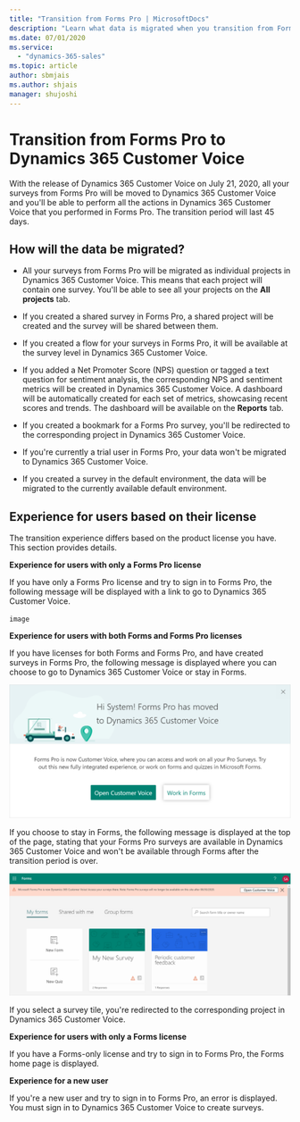```yaml
---
title: "Transition from Forms Pro | MicrosoftDocs"
description: "Learn what data is migrated when you transition from Forms Pro to Dynamics 365 Customer Voice."
ms.date: 07/01/2020
ms.service:
  - "dynamics-365-sales"
ms.topic: article
author: sbmjais
ms.author: shjais
manager: shujoshi
---
```


# Transition from Forms Pro to Dynamics 365 Customer Voice

With the release of Dynamics 365 Customer Voice on July 21, 2020, all your surveys from Forms Pro will be moved to Dynamics 365 Customer Voice and you'll be able to perform all the actions in Dynamics 365 Customer Voice that you performed<!--Suggested.--> in Forms Pro. The transition period will last 45 days.

## How will the data be migrated?
<!--Suggest using bullets for this section because these paragraphs all "stand alone," they don't really tell a story. Also, I tried to make the verb tenses parallel (that is, present/past tense -> future tense).-->
- All your surveys from Forms Pro will be migrated as individual projects in Dynamics 365 Customer Voice. This means that each project will contain one survey. You'll be able to see all your projects on the **All projects** tab.

- If you created a shared survey in Forms Pro, a shared project will be created and the survey will be shared between them.<!--Edit okay? I didn't quite understand what "with the survey shared" meant.-->

- If you created a flow for your surveys in Forms Pro, it will be available at the survey level in Dynamics 365 Customer Voice.

- If you added a Net Promoter Score (NPS) question or tagged a text question for sentiment analysis, the corresponding NPS and sentiment metrics will be created in Dynamics 365 Customer Voice. A dashboard will be automatically created for each set of metrics, showcasing recent scores and trends. The dashboard will be available on the **Reports** tab.

- If you created a bookmark for a Forms Pro survey, you'll be redirected to the corresponding project in Dynamics 365 Customer Voice.

- If you're currently<!--Edit okay?--> a trial user in Forms Pro, your data won't be migrated to Dynamics 365 Customer Voice.

- If you created a survey in the default environment, the data will be migrated to the currently available default environment.

## Experience for users based on their license

The transition experience differs based on the product license you have. This section provides details.

**Experience for users with only a Forms Pro license**

If you have only a Forms Pro license and try to sign in to Forms Pro, the following message will be displayed with a link to go to Dynamics 365 Customer Voice.

`image`

**Experience for users with both Forms and Forms Pro licenses**

If you have licenses for both Forms and Forms Pro, and have created surveys in Forms Pro, the following message is displayed where you can choose<!--Suggested.--> to go to Dynamics 365 Customer Voice or stay in Forms.

![Forms Pro move message](media/forms-pro-move-message.png "Forms Pro move message") 

If you choose to stay in Forms, the following message is displayed at the top of the page, stating that your Forms Pro surveys are available in Dynamics 365 Customer Voice and won't be available through Forms after the transition period is over.<!-- Suggested, so the graphic won't contain information that the text doesn't contain.-->

![Forms Pro move message bar](media/forms-pro-move-message-bar.png "Forms Pro move message bar") 

If you select a survey tile, you're redirected to the corresponding project in Dynamics 365 Customer Voice.

**Experience for users with only a Forms license**

If you have a Forms-only license and try to sign in to Forms Pro, the Forms home page is displayed.

**Experience for a new user**

If you're a new user and try to sign in to Forms Pro, an error is displayed. You must sign in to Dynamics 365 Customer Voice to create surveys.
